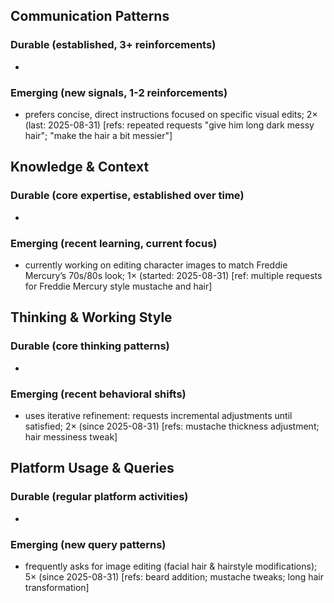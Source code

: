 ## Communication Patterns
### Durable (established, 3+ reinforcements)
- 

### Emerging (new signals, 1-2 reinforcements)
- prefers concise, direct instructions focused on specific visual edits; 2× (last: 2025-08-31) [refs: repeated requests "give him long dark messy hair"; "make the hair a bit messier"]

## Knowledge & Context
### Durable (core expertise, established over time)
- 

### Emerging (recent learning, current focus)  
- currently working on editing character images to match Freddie Mercury’s 70s/80s look; 1× (started: 2025-08-31) [ref: multiple requests for Freddie Mercury style mustache and hair]

## Thinking & Working Style
### Durable (core thinking patterns)
- 

### Emerging (recent behavioral shifts)
- uses iterative refinement: requests incremental adjustments until satisfied; 2× (since 2025-08-31) [refs: mustache thickness adjustment; hair messiness tweak]

## Platform Usage & Queries
### Durable (regular platform activities)
- 

### Emerging (new query patterns)
- frequently asks for image editing (facial hair & hairstyle modifications); 5× (since 2025-08-31) [refs: beard addition; mustache tweaks; long hair transformation]